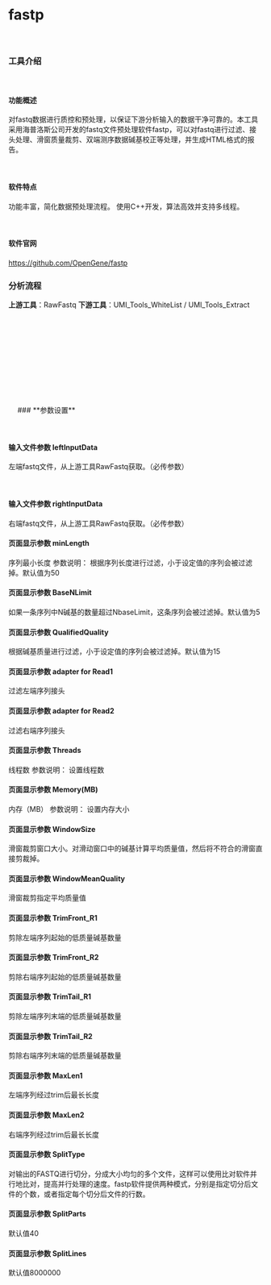 # **﻿fastp**
　 
### **工具介绍**

　  
#### **功能概述**
对fastq数据进行质控和预处理，以保证下游分析输入的数据干净可靠的。本工具采用海普洛斯公司开发的fastq文件预处理软件fastp，可以对fastq进行过滤、接头处理、滑窗质量裁剪、双端测序数据碱基校正等处理，并生成HTML格式的报告。

　  
#### **软件特点**
功能丰富，简化数据预处理流程。
使用C++开发，算法高效并支持多线程。

　  
#### **软件官网**
https://github.com/OpenGene/fastp
　 
### **分析流程**　  
**上游工具**：RawFastq
**下游工具**：UMI_Tools_WhiteList / UMI_Tools_Extract

<div style="text-align:center">
<img data-src="1.png" height="175px" ></img>
</div>　 
### **参数设置**

　  
#### **输入文件参数 leftInputData**
左端fastq文件，从上游工具RawFastq获取。（必传参数）

　  
#### **输入文件参数 rightInputData**
右端fastq文件，从上游工具RawFastq获取。（必传参数）

<label id='minLength'> </label>
#### **页面显示参数 minLength**
序列最小长度
参数说明：
根据序列长度进行过滤，小于设定值的序列会被过滤掉。默认值为50

<label id='BaseNLimit'> </label>
#### **页面显示参数 BaseNLimit**
如果一条序列中N碱基的数量超过NbaseLimit，这条序列会被过滤掉。默认值为5

<label id='QualifiedQuality'> </label>
#### **页面显示参数 QualifiedQuality**
根据碱基质量进行过滤，小于设定值的序列会被过滤掉。默认值为15

<label id='adapterforRead1'> </label>
#### **页面显示参数 adapter for Read1**
过滤左端序列接头

<label id='adapterforRead2'> </label>
#### **页面显示参数 adapter for Read2**
过滤右端序列接头

<label id='Threads'> </label>
#### **页面显示参数 Threads**
线程数
参数说明：
设置线程数

<label id='Memory(MB)'> </label>
#### **页面显示参数 Memory(MB)**
内存（MB）
参数说明：
设置内存大小

<label id='WindowSize'> </label>
#### **页面显示参数 WindowSize**
滑窗裁剪窗口大小。对滑动窗口中的碱基计算平均质量值，然后将不符合的滑窗直接剪裁掉。

<label id='WindowMeanQuality'> </label>
#### **页面显示参数 WindowMeanQuality**
滑窗裁剪指定平均质量值

<label id='TrimFront_R1'> </label>
#### **页面显示参数 TrimFront_R1**
剪除左端序列起始的低质量碱基数量

<label id='TrimFront_R2'> </label>
#### **页面显示参数 TrimFront_R2**
剪除右端序列起始的低质量碱基数量

<label id='TrimTail_R1'> </label>
#### **页面显示参数 TrimTail_R1**
剪除左端序列末端的低质量碱基数量

<label id='TrimTail_R2'> </label>
#### **页面显示参数 TrimTail_R2**
剪除右端序列末端的低质量碱基数量

<label id='MaxLen1'> </label>
#### **页面显示参数 MaxLen1**
左端序列经过trim后最长长度

<label id='MaxLen2'> </label>
#### **页面显示参数 MaxLen2**
右端序列经过trim后最长长度

<label id='SplitType'> </label>
#### **页面显示参数 SplitType**
对输出的FASTQ进行切分，分成大小均匀的多个文件，这样可以使用比对软件并行地比对，提高并行处理的速度。fastp软件提供两种模式，分别是指定切分后文件的个数，或者指定每个切分后文件的行数。

<label id='SplitParts'> </label>
#### **页面显示参数 SplitParts**
默认值40

<label id='SplitLines'> </label>
#### **页面显示参数 SplitLines**
默认值8000000
